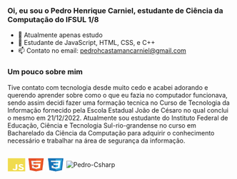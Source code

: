 ### Oi, eu sou o Pedro Henrique Carniel, estudante de Ciência da Computação do IFSUL 1/8 

- 🔭 Atualmente apenas estudo
- 🌱 Estudante de JavaScript, HTML, CSS, e C++
- 📫 Contato no email: pedrohcastamancarniel@gmail.com 

### Um pouco sobre mim 

Tive contato com tecnologia desde muito cedo e acabei adorando e querendo aprender sobre como o que eu fazia no computador funcionava, sendo assim decidi fazer uma formação tecnica no Curso de Tecnologia da Informação fornecido pela Escola Estadual João de Césaro no qual conclui o mesmo em 21/12/2022. Atualmente sou estudante do Instituto Federal de Educação, Ciência e Tecnologia Sul-rio-grandense no curso em Bacharelado da Ciência da Computação para adquirir o conhecimento necessário e trabalhar na área de segurança da informação.

<div style="display: inline_block"><br>
  <img align="center" alt="Pedro-Js" height="30" width="40" src="https://raw.githubusercontent.com/devicons/devicon/master/icons/javascript/javascript-plain.svg">
  <img align="center" alt="Pedro-HTML-HTML" height="30" width="40" src="https://raw.githubusercontent.com/devicons/devicon/master/icons/html5/html5-original.svg">
  <img align="center" alt="Pedro-CSS" height="30" width="40" src="https://raw.githubusercontent.com/devicons/devicon/master/icons/css3/css3-original.svg">
  <img align="center" alt="Pedro-Csharp" height="30" width="40" src="https://cdn.jsdelivr.net/gh/devicons/devicon/icons/cplusplus/cplusplus-original.svg"
  
  
  ##
 

</div>
